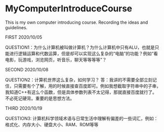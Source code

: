 # MyComputerIntroduceCourse
This is my own computer introducing course. Recording the ideas and guidelines.


FIRST 2020/10/05

QUESTION1：为什么计算机被叫做计算机？为什么计算机中只有ALU，也就是只能进行逻辑运算和代数运算，但是却可以实现这么复杂的“电脑”的功能？例如“看电影，玩游戏，浏览网页，听音乐，聊天等等等等”？

SECOND 2020/10/08

QUESTION2：计算机世界这么复杂，如何学习？ 答：我讲的不需要全部立刻记住，只需要有个了解，用的时候直接查百度即可。例如我想截取字符串中的子串，我知道C++有这么个函数，但是具体参数列表不太记得，那就直接百度就行了。不必死记硬背。重要的是思想方法。

THIRD 2020/10/19

QUESTION3: 计算机科学领域术语与日常生活中理解有偏差的一些词汇，例如：格式化、内存大小、硬盘大小、RAM、ROM等等

